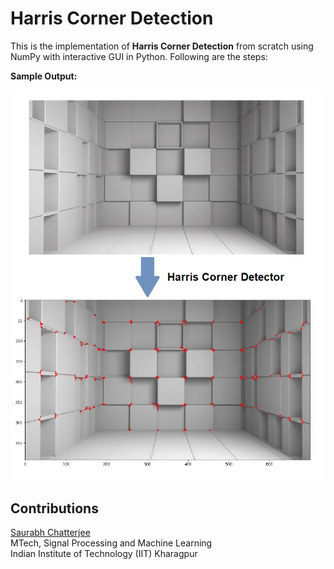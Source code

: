 # Harris Corner Detection

This is the implementation of **Harris Corner Detection** from scratch using NumPy with interactive GUI in Python. Following are the steps:

**Sample Output:**

![Output](images/blocks-output-comparison.jpg)

## Contributions
[Saurabh Chatterjee](https://github.com/chatterjeesaurabh) </br>
MTech, Signal Processing and Machine Learning </br>
Indian Institute of Technology (IIT) Kharagpur
